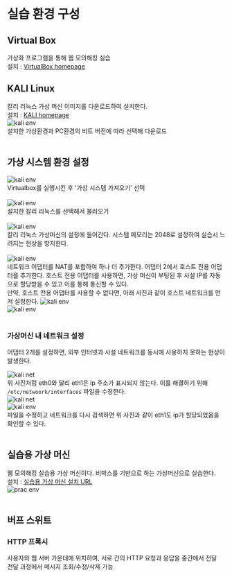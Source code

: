 # 실습 환경 구성

## Virtual Box
가상화 프로그램을 통해 웹 모의해킹 실습<br>
설치 : [VirtualBox homepage](https://www.virtualbox.org)<br>

## KALI Linux
칼리 리눅스 가상 머신 이미지를 다운로드하여 설치한다.<br>
설치 : [KALI homepage](https://www.kali.org/get-kali/#kali-virtual-machines)<br>
![kali env](../img/env1.png)<br>
설치한 가상환경과 PC환경의 비트 버전에 따라 선택해 다운로드<br><br>

## 가상 시스템 환경 설정
![kali env](../img/env2.png)<br>
Virtualbox를 실행시킨 후 '가상 시스템 가져오기' 선택<br><br>
![kali env](../img/env3.png)<br>
설치한 칼리 리눅스를 선택해서 불러오기<br><br>
![kali env](../img/env4.png)<br>
칼리 리눅스 가상머신의 설정에 들어간다. 시스템 메모리는 2048로 설정하여 실습시 느려지는 현상을 방지한다.<br><br>
![kali env](../img/env5.png)<br>
네트워크 어댑터를 NAT를 포함하여 하나 더 추가한다. 어댑터 2에서 호스트 전용 어댑터를 추가한다. 호스트 전용 어댑터를 사용하면, 가상 머신이 부팅된 후 사설 IP를 자동으로 할당받을 수 있고 이를 통해 통신할 수 있다.<br>
만약, 호스트 전용 어댑터를 사용할 수 없다면, 아래 사진과 같이 호스트 네트워크를 먼저 설정한다.
![kali env](../img/env6.png)<br>
![kali env](../img/env7.png)<br><br>

### 가상머신 내 네트워크 설정
어댑터 2개를 설정하면, 외부 인터넷과 사설 네트워크를 동시에 사용하지 못하는 현상이 발생한다.<br>

![kali net](../img/env8.png)<br>
위 사진처럼 eth0와 달리 eth1은 ip 주소가 표시되지 않는다. 이를 해결하기 위해 ```/etc/netwoork/interfaces``` 파일을 수정한다.<br>
![kali net](../img/env9.png)<br>
![kali env](../img/env10.png)<br>
파일을 수정하고 네트워크를 다시 검색하면 위 사진과 같이 eth1도 ip가 할당되었음을 확인할 수 있다.<br><br>

## 실습용 가상 머신
웹 모의해킹 실습용 가상 머신이다. 비박스를 기반으로 하는 가상머신으로 실습한다.<br>
설치 : [실습용 가상 머신 설치 URL](https://github.com/bjpublic/whitehacker/)<br>
![prac env](../img/env11.png)<br><br>

## 버프 스위트
### HTTP 프록시
사용자와 웹 서버 가운데에 위치하여, 서로 간의 HTTP 요청과 응답을 중간에서 전달<br>
전달 과정에서 메시지 조회/수정/삭제 가능